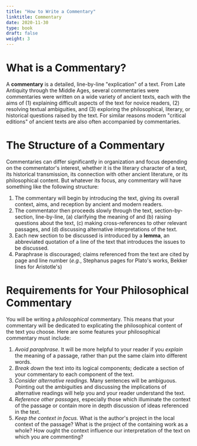 ```yaml
---
title: "How to Write a Commentary"
linktitle: Commentary
date: 2020-11-30
type: book
draft: false
weight: 3
---
```


# What is a Commentary?

A **commentary** is a detailed, line-by-line "explication" of a text. From Late Antiquity through the Middle Ages, several commentaries were commentaries were written on a wide variety of ancient texts, each with the aims of (1) explaining difficult aspects of the text for novice readers, (2) resolving textual ambiguities, and (3) exploring the philosophical, literary, or historical questions raised by the text. For similar reasons modern "critical editions" of ancient texts are also often accompanied by commentaries.

# The Structure of a Commentary

Commentaries can differ significantly in organization and focus depending on the commentator's interest, whether it is the literary character of a text, its historical transmission, its connection with other ancient literature, or its philosophical content. But whatever its focus, any commentary will have something like the following structure:

1. The commentary will begin by introducing the text, giving its overall context, aims, and reception by ancient and modern readers.
2. The commentator then proceeds slowly through the text, section-by-section, line-by-line, (a) clarifying the meaning of and (b) raising questions about the text, (c) making cross-references to other relevant passages, and (d) discussing alternative interpretations of the text.
3. Each new section to be discussed is introduced by a **lemma**, an abbreviated quotation of a line of the text that introduces the issues to be discussed.
4. Paraphrase is discouraged; claims referenced from the text are cited by page and line number (_e.g._, Stephanus pages for Plato's works, Bekker lines for Aristotle's)

# Requirements for Your Philosophical Commentary

You will be writing a _philosophical_ commentary. This means that your commentary will be dedicated to explicating the philosophical content of the text you choose. Here are some features your philosophical commentary must include:

1. _Avoid paraphrase._ It will be more helpful to your reader if you _explain_ the meaning of a passage, rather than put the same claim into different words.
2. _Break down_ the text into its logical components; dedicate a section of your commentary to each component of the text.
3. _Consider alternative readings._ Many sentences will be ambiguous. Pointing out the ambiguities and discussing the implications of alternative readings will help you and your reader understand the text.
4. _Reference other passages_, especially those which illuminate the context of the passage or contain more in depth discussion of ideas referenced in the text.
5. _Keep the context in focus._ What is the author's project in the local context of the passage? What is the project of the containing work as a whole? How ought the context influence our interpretation of the text on which you are commenting?
